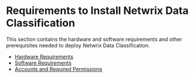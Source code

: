 # Requirements to Install Netwrix Data Classification

This section contains the hardware and software requirements and other prerequisites needed to
deploy Netwrix Data Classification.

- [Hardware Requirements](/docs/dataclassification/5.7/ndc/requirements/hardwarerequirements.md)
- [Software Requirements](/docs/dataclassification/5.7/ndc/requirements/softwarerequirements.md)
- [Accounts and Required Permissions](/docs/dataclassification/5.7/ndc/requirements/accountreqs.md)
